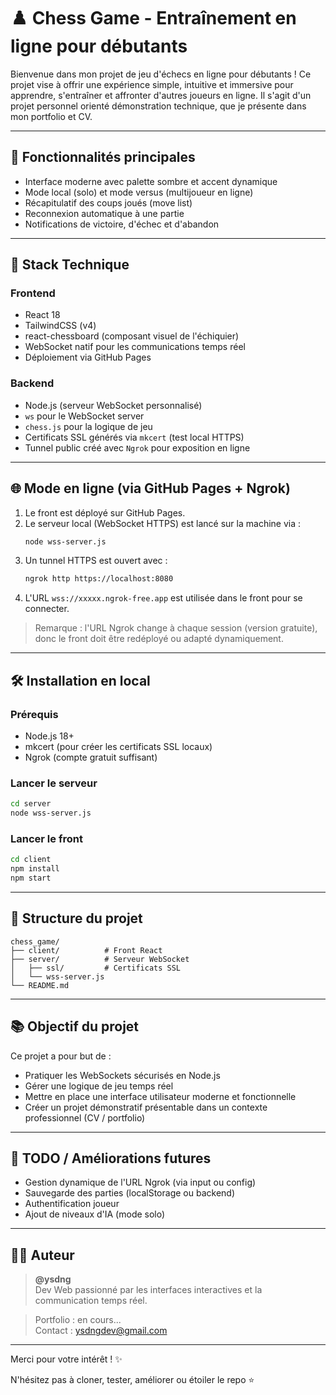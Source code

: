 # ♟️ Chess Game - Entraînement en ligne pour débutants

Bienvenue dans mon projet de jeu d'échecs en ligne pour débutants ! Ce projet vise à offrir une expérience simple, intuitive et immersive pour apprendre, s'entraîner et affronter d'autres joueurs en ligne. Il s'agit d'un projet personnel orienté démonstration technique, que je présente dans mon portfolio et CV.

---

## 🚀 Fonctionnalités principales

- Interface moderne avec palette sombre et accent dynamique
- Mode local (solo) et mode versus (multijoueur en ligne)
- Récapitulatif des coups joués (move list)
- Reconnexion automatique à une partie
- Notifications de victoire, d'échec et d'abandon

---

## 🧱 Stack Technique

### Frontend

- React 18
- TailwindCSS (v4)
- react-chessboard (composant visuel de l'échiquier)
- WebSocket natif pour les communications temps réel
- Déploiement via GitHub Pages

### Backend

- Node.js (serveur WebSocket personnalisé)
- `ws` pour le WebSocket server
- `chess.js` pour la logique de jeu
- Certificats SSL générés via `mkcert` (test local HTTPS)
- Tunnel public créé avec `Ngrok` pour exposition en ligne

---

## 🌐 Mode en ligne (via GitHub Pages + Ngrok)

1. Le front est déployé sur GitHub Pages.
2. Le serveur local (WebSocket HTTPS) est lancé sur la machine via :
   ```bash
   node wss-server.js
   ```
3. Un tunnel HTTPS est ouvert avec :
   ```bash
   ngrok http https://localhost:8080
   ```
4. L'URL `wss://xxxxx.ngrok-free.app` est utilisée dans le front pour se connecter.

> Remarque : l'URL Ngrok change à chaque session (version gratuite), donc le front doit être redéployé ou adapté dynamiquement.

---

## 🛠 Installation en local

### Prérequis

- Node.js 18+
- mkcert (pour créer les certificats SSL locaux)
- Ngrok (compte gratuit suffisant)

### Lancer le serveur

```bash
cd server
node wss-server.js
```

### Lancer le front

```bash
cd client
npm install
npm start
```

---

## 📁 Structure du projet

```
chess_game/
├── client/          # Front React
├── server/          # Serveur WebSocket
│   ├── ssl/         # Certificats SSL
│   └── wss-server.js
└── README.md
```

---

## 📚 Objectif du projet

Ce projet a pour but de :

- Pratiquer les WebSockets sécurisés en Node.js
- Gérer une logique de jeu temps réel
- Mettre en place une interface utilisateur moderne et fonctionnelle
- Créer un projet démonstratif présentable dans un contexte professionnel (CV / portfolio)

---

## 📌 TODO / Améliorations futures

- Gestion dynamique de l'URL Ngrok (via input ou config)
- Sauvegarde des parties (localStorage ou backend)
- Authentification joueur
- Ajout de niveaux d'IA (mode solo)

---

## 👨‍💻 Auteur

> **@ysdng**\
> Dev Web passionné par les interfaces interactives et la communication temps réel.

> Portfolio : en cours...\
> Contact : [ysdngdev@gmail.com](mailto\:ysdngdev@gmail.com)

---

Merci pour votre intérêt ! ✨

N'hésitez pas à cloner, tester, améliorer ou étoiler le repo ⭐

